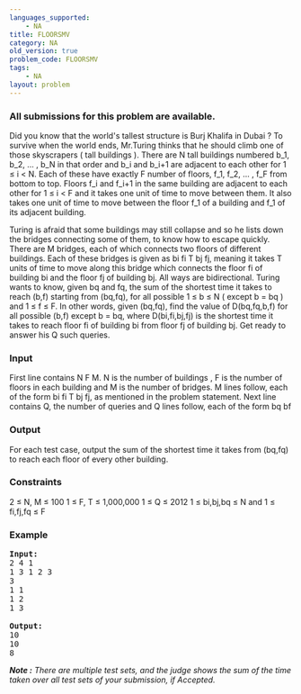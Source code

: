 ```yaml
---
languages_supported:
    - NA
title: FLOORSMV
category: NA
old_version: true
problem_code: FLOORSMV
tags:
    - NA
layout: problem
---
```

###  All submissions for this problem are available. 

Did you know that the world's tallest structure is Burj Khalifa in Dubai ? To survive when the world ends, Mr.Turing thinks that he should climb one of those skyscrapers ( tall buildings ). There are N tall buildings numbered b\_1, b\_2, ... , b\_N in that order and b\_i and b\_i+1 are adjacent to each other for 1 ≤ i &lt; N. Each of these have exactly F number of floors, f\_1, f\_2, ... , f\_F from bottom to top. Floors f\_i and f\_i+1 in the same building are adjacent to each other for 1 ≤ i &lt; F and it takes one unit of time to move between them. It also takes one unit of time to move between the floor f\_1 of a building and f\_1 of its adjacent building.

Turing is afraid that some buildings may still collapse and so he lists down the bridges connecting some of them, to know how to escape quickly. There are M bridges, each of which connects two floors of different buildings. Each of these bridges is given as bi fi T bj fj, meaning it takes T units of time to move along this bridge which connects the floor fi of building bi and the floor fj of building bj. All ways are bidirectional. Turing wants to know, given bq and fq, the sum of the shortest time it takes to reach (b,f) starting from (bq,fq), for all possible 1 ≤ b ≤ N ( except b = bq ) and 1 ≤ f ≤ F. In other words, given (bq,fq), find the value of D(bq,fq,b,f) for all possible (b,f) except b = bq, where D(bi,fi,bj,fj) is the shortest time it takes to reach floor fi of building bi from floor fj of building bj. Get ready to answer his Q such queries.

### Input

First line contains N F M. N is the number of buildings , F is the number of floors in each building and M is the number of bridges. M lines follow, each of the form bi fi T bj fj, as mentioned in the problem statement. Next line contains Q, the number of queries and Q lines follow, each of the form bq bf

### Output

For each test case, output the sum of the shortest time it takes from (bq,fq) to reach each floor of every other building.

### Constraints

2 ≤ N, M ≤ 100
1 ≤ F, T ≤ 1,000,000
1 ≤ Q ≤ 2012
1 ≤ bi,bj,bq ≤ N and 1 ≤ fi,fj,fq ≤ F
### Example

<pre>
<b>Input:</b>
2 4 1
1 3 1 2 3
3
1 1
1 2
1 3

<b>Output:</b>
10
10
8
</pre>


***Note :** There are multiple test sets, and the judge shows the sum of the time taken over all test sets of your submission, if Accepted.*
